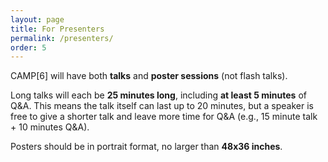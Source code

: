 ```yaml
---
layout: page
title: For Presenters
permalink: /presenters/
order: 5
---
```


CAMP[6] will have both **talks** and **poster sessions** (not flash talks).

Long talks will each be **25 minutes long**, including **at least 5 minutes** of Q&A. This means the talk itself can last up to 20 minutes, but a speaker is free to give a shorter talk and leave more time for Q&A (e.g., 15 minute talk + 10 minutes Q&A).

Posters should be in portrait format, no larger than **48x36 inches**.